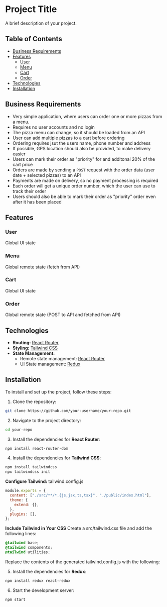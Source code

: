 # Project Title

A brief description of your project.

## Table of Contents

- [Business Requirements](#business-requirements)
- [Features](#features)
  - [User](#user)
  - [Menu](#menu)
  - [Cart](#cart)
  - [Order](#order)
- [Technologies](#technologies)
- [Installation](#installation)

## Business Requirements

- Very simple application, where users can order one or more pizzas from a menu.
- Requires no user accounts and no login
- The pizza menu can change, so it should be loaded from an API
- User can add multiple pizzas to a cart before ordering
- Ordering requires jsut the users name, phone number and address
- If possible, GPS location should also be provided, to make delivery easier
- Users can mark their order as "priority" for and additonal 20% of the cart price
- Orders are made by sending a `POST` request with the order data (user date + selected pizzas) to an API
- Payments are made on delivery, so no payment processing is required
- Each order will get a unique order number, which the user can use to track their order
- Users should also be able to mark their order as "priority" order even after it has been placed

## Features

### User

Global UI state

### Menu

Global remote state (fetch from API)

### Cart

Global UI state

### Order

Global remote state (POST to API and fetched from API)

## Technologies

- **Routing:** [React Router](https://reactrouter.com/)
- **Styling:** [Tailwind CSS](https://tailwindcss.com/)
- **State Management:**
  - Remote state management: [React Router](https://reactrouter.com/)
  - UI State management: [Redux](https://redux.js.org/)

## Installation

To install and set up the project, follow these steps:

1. Clone the repository:

```bash
git clone https://github.com/your-username/your-repo.git
```

2. Navigate to the project directory:

```bash
cd your-repo
```

3. Install the dependencies for **React Router**:

```bash
npm install react-router-dom
```

4. Install the dependencies for **Tailwind CSS**:

```bash
npm install tailwindcss
npx tailwindcss init
```

**Configure Tailwind:**
tailwind.config.js

```javascript
module.exports = {
  content: ["./src/**/*.{js,jsx,ts,tsx}", "./public/index.html"],
  theme: {
    extend: {},
  },
  plugins: [],
};
```

**Include Tailwind in Your CSS**
Create a src/tailwind.css file and add the following lines:

```css
@tailwind base;
@tailwind components;
@tailwind utilities;
```

Replace the contents of the generated tailwind.config.js with the following:

5. Install the dependencies for **Redux**:

```bash
npm install redux react-redux
```

6. Start the development server:

```bash
npm start
```
